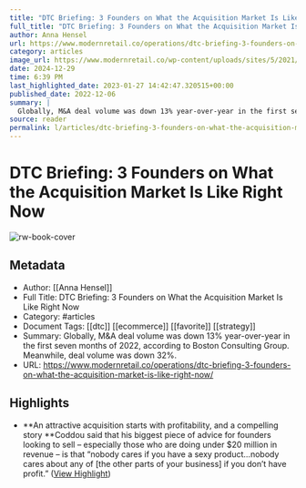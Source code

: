 ```yaml
---
title: "DTC Briefing: 3 Founders on What the Acquisition Market Is Like Right Now"
full_title: "DTC Briefing: 3 Founders on What the Acquisition Market Is Like Right Now"
author: Anna Hensel
url: https://www.modernretail.co/operations/dtc-briefing-3-founders-on-what-the-acquisition-market-is-like-right-now/
category: articles
image_url: https://www.modernretail.co/wp-content/uploads/sites/5/2021/02/MR_DTC_email-banner-06.jpg
date: 2024-12-29
time: 6:39 PM
last_highlighted_date: 2023-01-27 14:42:47.320515+00:00
published_date: 2022-12-06
summary: |
  Globally, M&A deal volume was down 13% year-over-year in the first seven months of 2022, according to Boston Consulting Group. Meanwhile, deal volume was down 32%. 
source: reader
permalink: l/articles/dtc-briefing-3-founders-on-what-the-acquisition-market-is-like-right-now
---
```

# DTC Briefing: 3 Founders on What the Acquisition Market Is Like Right Now

![rw-book-cover](https://www.modernretail.co/wp-content/uploads/sites/5/2021/02/MR_DTC_email-banner-06.jpg)

## Metadata
- Author: [[Anna Hensel]]
- Full Title: DTC Briefing: 3 Founders on What the Acquisition Market Is Like Right Now
- Category: #articles
- Document Tags: [[dtc]] [[ecommerce]] [[favorite]] [[strategy]] 
- Summary: Globally, M&A deal volume was down 13% year-over-year in the first seven months of 2022, according to Boston Consulting Group. Meanwhile, deal volume was down 32%. 
- URL: https://www.modernretail.co/operations/dtc-briefing-3-founders-on-what-the-acquisition-market-is-like-right-now/

## Highlights
- **An attractive acquisition starts with profitability, and a compelling story 
  **Coddou said that his biggest piece of advice for founders looking to sell – especially those who are doing under $20 million in revenue – is that “nobody cares if you have a sexy product…nobody cares about any of [the other parts of your business] if you don’t have profit.” ([View Highlight](https://read.readwise.io/read/01gqstwnfhtk1nd8hee1vekres))


